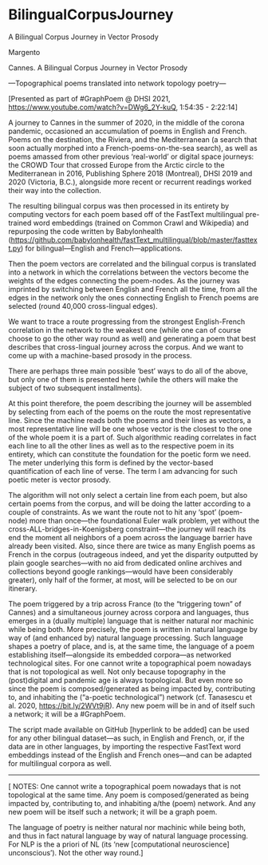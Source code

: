 # BilingualCorpusJourney
A Bilingual Corpus Journey in Vector Prosody

Margento

Cannes. A Bilingual Corpus Journey in Vector Prosody

—Topographical poems translated into network topology poetry—

[Presented as part of #GraphPoem @ DHSI 2021, https://www.youtube.com/watch?v=DWg6_2Y-kuQ, 1:54:35 - 2:22:14]

A journey to Cannes in the summer of 2020, in the middle of the corona pandemic, occasioned an accumulation of poems in English and French. Poems on the destination, the Riviera, and the Mediterranean (a search that soon actually morphed into a French-poems-on-the-sea search), as well as poems amassed from other previous ‘real-world’ or digital space journeys: the CROWD Tour that crossed Europe from the Arctic circle to the Mediterranean in 2016, Publishing Sphere 2018 (Montreal), DHSI 2019 and 2020 (Victoria, B.C.), alongside more recent or recurrent readings worked their way into the collection. 

The resulting bilingual corpus was then processed in its entirety by computing vectors for each poem based off of the FastText multilingual pre-trained word embeddings (trained on Common Crawl and Wikipedia) and repurposing the code written by Babylonhealth (https://github.com/babylonhealth/fastText_multilingual/blob/master/fasttext.py) for bilingual—English and French—applications. 

Then the poem vectors are correlated and the bilingual corpus is translated into a network in which the correlations between the vectors become the weights of the edges connecting the poem-nodes. As the journey was imprinted by switching between English and French all the time, from all the edges in the network only the ones connecting English to French poems are selected (round 40,000 cross-lingual edges). 

We want to trace a route progressing from the strongest English-French correlation in the network to the weakest one (while one can of course choose to go the other way round as well) and generating a poem that best describes that cross-lingual journey across the corpus. And we want to come up with a machine-based prosody in the process. 

There are perhaps three main possible ‘best’ ways to do all of the above, but only one of them is presented here (while the others will make the subject of two subsequent installments). 

At this point therefore, the poem describing the journey will be assembled by selecting from each of the poems on the route the most representative line. Since the machine reads both the poems and their lines as vectors, a most representative line will be one whose vector is the closest to the one of the whole poem it is a part of. Such algorithmic reading correlates in fact each line to all the other lines as well as to the respective poem in its entirety, which can constitute the foundation for the poetic form we need. The meter underlying this form is defined by the vector-based quantification of each line of verse. The term I am advancing for such poetic meter is vector prosody. 

The algorithm will not only select a certain line from each poem, but also certain poems from the corpus, and will be doing the latter according to a couple of constraints. As we want the route not to hit any ‘spot’ (poem-node) more than once—the foundational Euler walk problem, yet without the cross-ALL-bridges-in-Koenigsberg constraint—the journey will reach its end the moment all neighbors of a poem across the language barrier have already been visited. Also, since there are twice as many English poems as French in the corpus (outrageous indeed, and yet the disparity outputted by plain google searches—with no aid from dedicated online archives and collections beyond google rankings—would have been considerably greater), only half of the former, at most, will be selected to be on our itinerary. 

The poem triggered by a trip across France (to the “triggering town” of Cannes) and a simultaneous journey across corpora and languages, thus emerges in a (dually multiple) language that is neither natural nor machinic while being both. More precisely, the poem is written in natural language by way of (and enhanced by) natural language processing. Such language shapes a poetry of place, and is, at the same time, the language of a poem establishing itself—alongside its embedded corpora—as networked technological sites. For one cannot write a topographical poem nowadays that is not topological as well. Not only because topography in the (post)digital and pandemic age is always topological. But even more so since the poem is composed/generated as being impacted by, contributing to, and inhabiting the (“a-poetic technological”) network (cf. Tanasescu et al. 2020, https://bit.ly/2WVt9jR). Any new poem will be in and of itself such a network; it will be a #GraphPoem.

The script made available on GitHub [hyperlink to be added] can be used for any other bilingual dataset—as such, in English and French, or, if the data are in other languages, by importing the respective FastText word embeddings instead of the English and French ones—and can be adapted for multilingual corpora as well.

_________________________


[ NOTES: One cannot write a topographical poem nowadays that is not topological at the same time. Any poem is composed/generated as being impacted by, contributing to, and inhabiting a/the (poem) network. And any new poem will be itself such a network; it will be a graph poem. 

The language of poetry is neither natural nor machinic while being both, and thus in fact natural language by way of natural language processing. For NLP is the a priori of NL (its ‘new [computational neuroscience] unconscious’). Not the other way round.]
